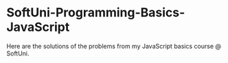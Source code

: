 # SoftUni-Programming-Basics-JavaScript
Here are the solutions of the problems from my JavaScript basics course @ SoftUni.
